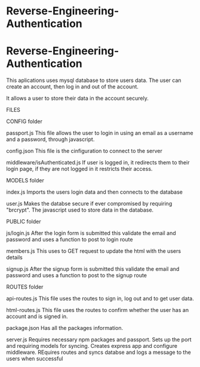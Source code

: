 # Reverse-Engineering-Authentication

# Reverse-Engineering-Authentication

This aplications uses mysql database to store users data. The user can create an account, then log in and out of the account.

It allows a user to store their data in the account securely.


FILES

CONFIG folder

passport.js This file allows the user to login in using an email as a username and a password, through javascript.

config.json This file is the cinfiguration to connect to the server

middleware/isAuthenticated.js If user is logged in, it redirects them to their login page, if they are not logged in it restricts their access.

MODELS folder

index.js Imports the users login data and then connects to the database

user.js Makes the databse secure if ever compromised by requiring "brcrypt".  The javascript used to store data in the database.



PUBLIC folder

js/login.js  After the login form is submitted this validate the email and password and uses a function to post to login route

members.js  This uses to GET request to update the html with the users details

signup.js  After the signup form is submitted this validate the email and password and uses a function to post to the signup route



ROUTES folder

api-routes.js  This file uses the routes to sign in, log out and to get user data.

html-routes.js This file uses the routes to confirm whether the user has an account and is signed in.



package.json  Has all the packages information.

server.js  Requires necessary npm packages and passport.  Sets up the port and requiring models for syncing. Creates express app and configure middleware. REquires routes and syncs databse and logs a message to the users when successful 



